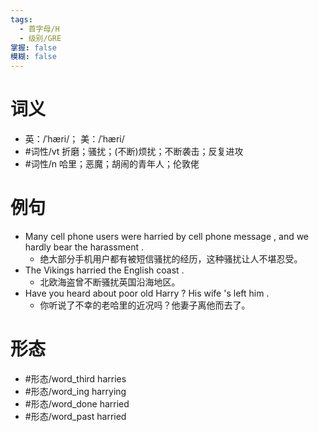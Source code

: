 ```yaml
---
tags:
  - 首字母/H
  - 级别/GRE
掌握: false
模糊: false
---
```

# 词义
- 英：/ˈhæri/； 美：/ˈhæri/
- #词性/vt  折磨；骚扰；(不断)烦扰；不断袭击；反复进攻
- #词性/n  哈里；恶魔；胡闹的青年人；伦敦佬
# 例句
- Many cell phone users were harried by cell phone message , and we hardly bear the harassment .
	- 绝大部分手机用户都有被短信骚扰的经历，这种骚扰让人不堪忍受。
- The Vikings harried the English coast .
	- 北欧海盗曾不断骚扰英国沿海地区。
- Have you heard about poor old Harry ? His wife 's left him .
	- 你听说了不幸的老哈里的近况吗？他妻子离他而去了。
# 形态
- #形态/word_third harries
- #形态/word_ing harrying
- #形态/word_done harried
- #形态/word_past harried
